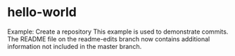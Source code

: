 # hello-world
Example: Create a repository
This example is used to demonstrate commits. The README file on the readme-edits branch now contains additional information not included in the master branch. 
